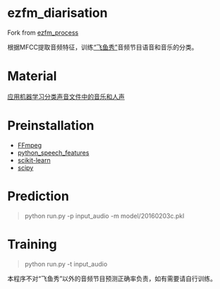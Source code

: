 # ezfm_diarisation
Fork from [ezfm_process](https://github.com/zhichenghou/ezfm_process)

根据MFCC提取音频特征，训练[“飞鱼秀”](http://zaoaoaoaoao.com)音频节目语音和音乐的分类。

# Material
[应用机器学习分类声音文件中的音乐和人声](http://houzhicheng.com/blog/ml/2015/04/03/machine-learning-audio-process.html)

# Preinstallation
- [FFmpeg](https://ffmpeg.org)
- [python_speech_features](https://github.com/jameslyons/python_speech_features)
- [scikit-learn](https://scikit-learn.org)
- [scipy](https://www.scipy.org)

# Prediction
> python run.py -p input_audio -m model/20160203c.pkl

# Training
> python run.py -t input_audio

本程序不对“飞鱼秀”以外的音频节目预测正确率负责，如有需要请自行训练。
